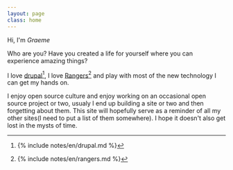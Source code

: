```yaml
---
layout: page
class: home
---
```


Hi, I'm *Graeme*

Who are you?
Have you created a life for yourself where you can experience amazing things?

I love <a rel="footnote" href="#fn:1">drupal</a>[^1],
I love <a rel="footnote" href="#fn:2">Rangers</a>[^2] and play with most of the new technology I can get my hands on.

I enjoy open source culture and enjoy  working on an occasional open source project or two, usualy I end up building a site or two and then forgetting about them. This site will hopefully serve as a reminder of all my other sites(I need to put a list of them somewhere). I hope it doesn't also get lost in the mysts of time.

[^1]: {% include notes/en/drupal.md %}
[^2]: {% include notes/en/rangers.md %}